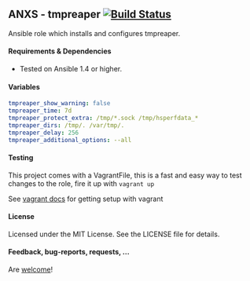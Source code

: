 ## ANXS - tmpreaper [![Build Status](https://travis-ci.org/ANXS/tmpreaper.png)](https://travis-ci.org/ANXS/tmpreaper)

Ansible role which installs and configures tmpreaper.


#### Requirements & Dependencies
- Tested on Ansible 1.4 or higher.


#### Variables

```yaml
tmpreaper_show_warning: false
tmpreaper_time: 7d
tmpreaper_protect_extra: /tmp/*.sock /tmp/hsperfdata_*
tmpreaper_dirs: /tmp/. /var/tmp/.
tmpreaper_delay: 256
tmpreaper_additional_options: --all
```


#### Testing
This project comes with a VagrantFile, this is a fast and easy way to test changes to the role, fire it up with `vagrant up`

See [vagrant docs](https://docs.vagrantup.com/v2/) for getting setup with vagrant


#### License

Licensed under the MIT License. See the LICENSE file for details.


#### Feedback, bug-reports, requests, ...

Are [welcome](https://github.com/ANXS/tmpreaper/issues)!
